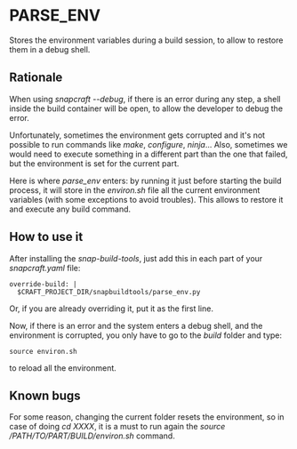 # PARSE_ENV

Stores the environment variables during a build session, to allow to restore
them in a debug shell.

## Rationale

When using *snapcraft --debug*, if there is an error during any step, a shell
inside the build container will be open, to allow the developer to debug the
error.

Unfortunately, sometimes the environment gets corrupted and it's not possible
to run commands like *make*, *configure*, *ninja*... Also, sometimes we would
need to execute something in a different part than the one that failed, but
the environment is set for the current part.

Here is where *parse_env* enters: by running it just before starting the build
process, it will store in the *environ.sh* file all the current environment
variables (with some exceptions to avoid troubles). This allows to restore it
and execute any build command.

## How to use it

After installing the *snap-build-tools*, just add this in each part of your
*snapcraft.yaml* file:

    override-build: |
      $CRAFT_PROJECT_DIR/snapbuildtools/parse_env.py

Or, if you are already overriding it, put it as the first line.

Now, if there is an error and the system enters a debug shell, and the environment
is corrupted, you only have to go to the *build* folder and type:

    source environ.sh

to reload all the environment.

## Known bugs

For some reason, changing the current folder resets the environment, so in case
of doing *cd XXXX*, it is a must to run again the *source /PATH/TO/PART/BUILD/environ.sh*
command.
